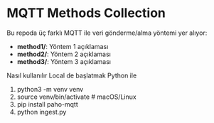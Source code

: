 # MQTT Methods Collection

Bu repoda üç farklı MQTT ile veri gönderme/alma yöntemi yer alıyor:

- **method1/**: Yöntem 1 açıklaması
- **method2/**: Yöntem 2 açıklaması
- **method3/**: Yöntem 3 açıklaması

Nasıl kullanılır Local de başlatmak Python ile
1. python3 -m venv venv
2. source venv/bin/activate        # macOS/Linux
3. pip install paho-mqtt
4. python ingest.py
